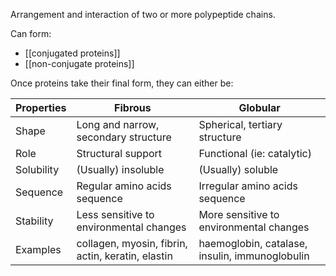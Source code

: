 Arrangement and interaction of two or more polypeptide chains.

Can form:
- [[conjugated proteins]]
- [[non-conjugate proteins]]

Once proteins take their final form, they can either be:

| Properties | Fibrous                                           | Globular                                       |
| ---------- | ------------------------------------------------- | ---------------------------------------------- |
| Shape      | Long and narrow, secondary structure              | Spherical, tertiary structure                  |
| Role       | Structural support                                | Functional (ie: catalytic)                     |
| Solubility | (Usually) insoluble                               | (Usually) soluble                              |
| Sequence   | Regular amino acids sequence                      | Irregular amino acids sequence                 |
| Stability  | Less sensitive to environmental changes           | More sensitive to environmental changes        |
| Examples   | collagen, myosin, fibrin, actin, keratin, elastin | haemoglobin, catalase, insulin, immunoglobulin |
